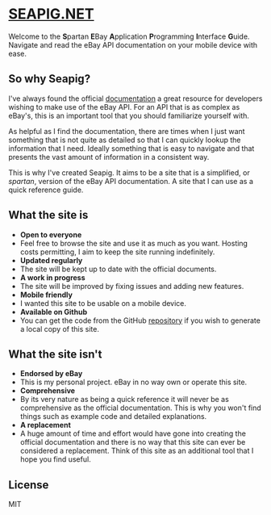 # [SEAPIG.NET](http://seapig.net)

Welcome to the **S**partan **E**Bay **A**pplication **P**rogramming **I**nterface **G**uide. Navigate and read the eBay API documentation on your mobile device with ease. 

## So why Seapig?

I've always found the official [documentation](https://go.developer.ebay.com/developers/ebay/documentation-tools/) a great resource for developers wishing to make use of the eBay API. For an API that is as complex as eBay's, this is an important tool that you should familiarize yourself with.

As helpful as I find the documentation, there are times when I just want something that is not quite as detailed so that I can quickly lookup the information that I need. Ideally something that is easy to navigate and that presents the vast amount of information in a consistent way.

This is why I've created Seapig. It aims to be a site that is a simplified, or *spartan*, version of the eBay API documentation. A site that I can use as a quick reference guide.

## What the site is
  - **Open to everyone**
  - Feel free to browse the site and use it as much as you want. Hosting costs permitting, I aim to keep the site running indefinitely.
  - **Updated regularly**
  - The site will be kept up to date with the official documents.
  - **A work in progress**
  - The site will be improved by fixing issues and adding new features.
  - **Mobile friendly**
  - I wanted this site to be usable on a mobile device.
  - **Available on Github**
  - You can get the code from the GitHub [repository](https://github.com/davidtsadler/seapig) if you wish to generate a local copy of this site.

## What the site isn't 
  - **Endorsed by eBay**
  - This is my personal project. eBay in no way own or operate this site.
  - **Comprehensive**
  - By its very nature as being a quick reference it will never be as comprehensive as the official documentation. This is why you won't find things such as example code and detailed explanations.
  - **A replacement**
  - A huge amount of time and effort would have gone into creating the official documentation and there is no way that this site can ever be considered a replacement. Think of this site as an additional tool that I hope you find useful.

## License
MIT
